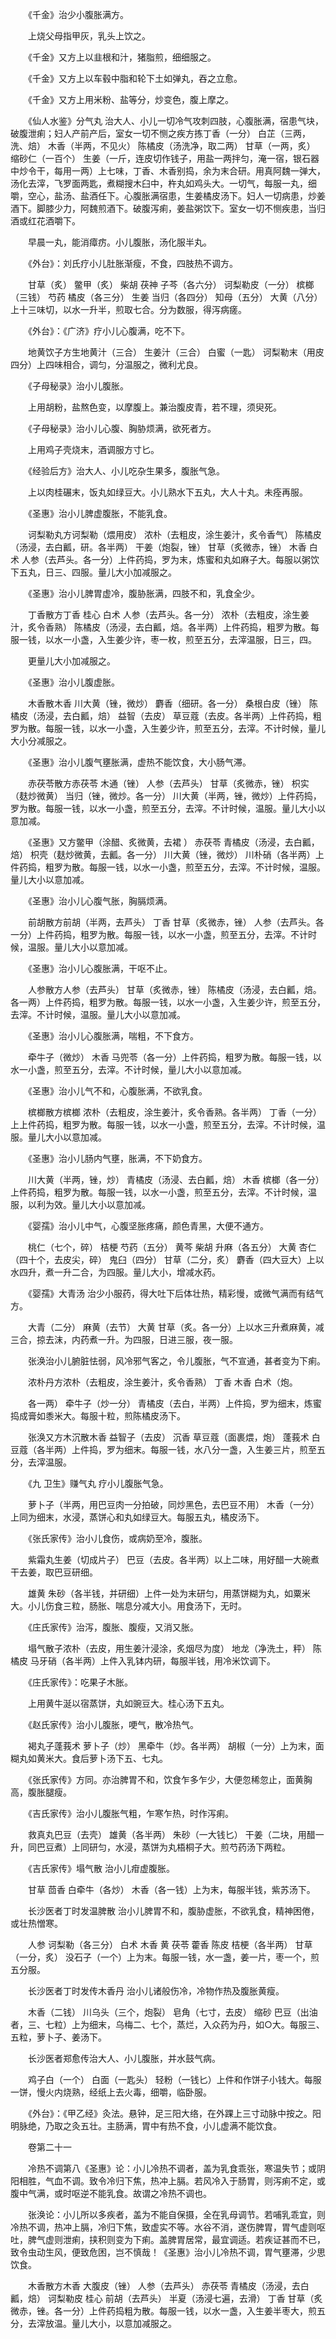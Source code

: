 <!-- { "loadSidebar": true } -->

　　《千金》治少小腹胀满方。

　　上烧父母指甲灰，乳头上饮之。

　　《千金》又方上以韭根和汁，猪脂煎，细细服之。

　　《千金》又方上以车毂中脂和轮下土如弹丸，吞之立愈。

　　《千金》又方上用米粉、盐等分，炒变色，腹上摩之。

　　《仙人水鉴》分气丸 治大人、小儿一切冷气攻刺四肢，心腹胀满，宿患气块，破腹泄痢；妇人产前产后，室女一切不恻之疾方拣丁香（一分） 白芷（三两，洗、焙） 木香（半两，不见火） 陈橘皮（汤洗净，取二两） 甘草（一两，炙） 缩砂仁（一百个） 生姜（一斤，连皮切作钱子，用盐一两拌匀，淹一宿，银石器中炒令干，每用一两）上七味，丁香、木香别捣，余为末合研。用真阿魏一弹大，汤化去滓，飞罗面两匙，煮糊搜木臼中，杵丸如鸡头大。一切气，每服一丸，细嚼，空心，盐汤、盐酒任下。心腹胀满宿患，生姜橘皮汤下。妇人一切病患，炒姜酒下。脚膝少力，阿魏煎酒下。破腹泻痢，姜盐粥饮下。室女一切不恻疾患，当归酒或红花酒嚼下。

　　早晨一丸，能消瘴疠。小儿腹胀，汤化服半丸。

　　《外台》：刘氏疗小儿肚胀渐瘦，不食，四肢热不调方。

　　甘草（炙） 鳖甲（炙） 柴胡 茯神 子芩（各六分） 诃梨勒皮（一分） 槟榔（三钱） 芍药 橘皮（各三分） 生姜 当归（各四分） 知母（五分） 大黄（八分）上十三味切，以水一升半，煎取七合。分为数服，得泻病瘥。

　　《外台》：《广济》疗小儿心腹满，吃不下。

　　地黄饮子方生地黄汁（三合） 生姜汁（三合） 白蜜（一匙） 诃梨勒末（用皮四分）上四味相合，调匀，分温服之，微利尤良。

　　《子母秘录》治小儿腹胀。

　　上用胡粉，盐熬色变，以摩腹上。兼治腹皮青，若不理，须臾死。

　　《子母秘录》治小儿心腹、胸胁烦满，欲死者方。

　　上用鸡子壳烧末，酒调服方寸匕。

　　《经验后方》治大人、小儿吃杂生果多，腹胀气急。

　　上以肉桂碾末，饭丸如绿豆大。小儿熟水下五丸，大人十丸。未痊再服。

　　《圣惠》治小儿脾虚腹胀，不能乳食。

　　诃梨勒丸方诃梨勒（煨用皮） 浓朴（去粗皮，涂生姜汁，炙令香气） 陈橘皮（汤浸，去白瓤，研。各半两） 干姜（炮裂，锉） 甘草（炙微赤，锉） 木香 白术 人参（去芦头。各一分）上件药捣，罗为末，炼蜜和丸如麻子大。每服以粥饮下五丸，日三、四服。量儿大小加减服之。

　　《圣惠》治小儿脾胃虚冷，腹胁胀满，四肢不和，乳食全少。

　　丁香散方丁香 桂心 白术 人参（去芦头。各一分） 浓朴（去粗皮，涂生姜汁，炙令香熟） 陈橘皮（汤浸，去白瓤，焙。各半两）上件药捣，粗罗为散。每服一钱，以水一小盏，入生姜少许，枣一枚，煎至五分，去滓温服，日三，四。

　　更量儿大小加减服之。

　　《圣惠》治小儿腹虚胀。

　　木香散木香 川大黄（锉，微炒） 麝香（细研。各一分） 桑根白皮（锉） 陈橘皮（汤浸，去白瓤，焙） 益智（去皮） 草豆蔻（去皮。各半两）上件药捣，粗罗为散。每服一钱，以水一小盏，入生姜少许，煎至五分，去滓。不计时候，量儿大小分减服之。

　　《圣惠》治小儿腹气壅胀满，虚热不能饮食，大小肠气滞。

　　赤茯苓散方赤茯苓 木通（锉） 人参（去芦头） 甘草（炙微赤，锉） 枳实（麸炒微黄） 当归（锉，微炒。各一分） 川大黄（半两，锉，微炒）上件药捣，罗为散。每服一钱，以水一小盏，煎至五分，去滓。不计时候，温服。量儿大小以意加减。

　　《圣惠》又方鳖甲（涂醋、炙微黄，去裙 ） 赤茯苓 青橘皮（汤浸，去白瓤，焙） 枳壳（麸炒微黄，去瓤。各一分） 川大黄（锉，微炒） 川朴硝（各半两）上件药捣，粗罗为散。每服一钱，以水一小盏，煎至五分，去滓。不计时候，温服。量儿大小以意加减。

　　《圣惠》治小儿心腹气胀，胸膈烦满。

　　前胡散方前胡（半两，去芦头） 丁香 甘草（炙微赤，锉） 人参（去芦头。各一分）上件药捣，粗罗为散。每服一钱，以水一小盏，煎至五分，去滓。不计时候，温服。量儿大小以意加减。

　　《圣惠》治小儿心腹胀满，干呕不止。

　　人参散方人参（去芦头） 甘草（炙微赤，锉） 陈橘皮（汤浸，去白瓤，焙。各一两）上件药捣，粗罗为散。每服一钱，以水一小盏，入生姜少许，煎至五分，去滓。不计时候，温服。量儿大小以意加减。

　　《圣惠》治小儿心腹胀满，喘粗，不下食方。

　　牵牛子（微炒） 木香 马兜苓（各一分）上件药捣，粗罗为散。每服一钱，以水一小盏，煎至五分，去滓。不计时候，量儿大小以意加减。

　　《圣惠》治小儿气不和，心腹胀满，不欲乳食。

　　槟榔散方槟榔 浓朴（去粗皮，涂生姜汁，炙令香熟。各半两） 丁香（一分）上上件药捣，粗罗为散。每服一钱，以水一小盏，煎至五分，去滓。不计时候，温服。量儿大小以意加减。

　　《圣惠》治小儿肠内气壅，胀满，不下奶食方。

　　川大黄（半两，锉，炒） 青橘皮（汤浸、去白瓤，焙） 木香 槟榔（各一分）上件药捣，粗罗为散。每服一钱，以水一小盏，煎至五分，去滓。不计时候，温服，以利为效。量儿大小以意加减。

　　《婴孺》治小儿中气，心腹坚胀疼痛，颜色青黑，大便不通方。

　　桃仁（七个，碎） 桔梗 芍药（五分） 黄芩 柴胡 升麻（各五分） 大黄 杏仁（四十个，去皮尖，碎） 鬼臼（四分） 甘草（二分，炙） 麝香（四大豆大）上以水四升，煮一升二合，为四服。量儿大小，增减水药。

　　《婴孺》大青汤 治少小服药，得大吐下后体壮热，精彩慢，或微气满而有结气方。

　　大青（二分） 麻黄（去节） 大黄 甘草（炙。各一分）上以水三升煮麻黄，减三合，掠去沫，内药煮一升。为四服，日进三服，夜一服。

　　张涣治小儿腑脏怯弱，风冷邪气客之，令儿腹胀，气不宣通，甚者变为下痢。

　　浓朴丹方浓朴（去粗皮，涂生姜汁，炙令香熟） 丁香 木香 白术（炮。

　　各一两） 牵牛子（炒一分） 青橘皮（去白，半两）上件捣，罗为细末，炼蜜捣成膏如黍米大。每服十粒，煎陈橘皮汤下。

　　张涣又方木沉散木香 益智子（去皮） 沉香 草豆蔻（面裹煨，炮） 蓬莪术 白豆蔻（各半两）上件捣，罗为细末。每服一钱，水八分一盏，入生姜三片，煎至五分，去滓温服。

　　《九 卫生》赚气丸 疗小儿腹胀气急。

　　萝卜子（半两，用巴豆肉一分拍破，同炒黑色，去巴豆不用） 木香（一分）上同为细末，水浸，蒸饼心和丸如绿豆大。每服五丸，橘皮汤下。

　　《张氏家传》治小儿食伤，或病奶至冷，腹胀。

　　紫霜丸生姜（切成片子） 巴豆（去皮。各半两）以上二味，用好醋一大碗煮干去姜，取巴豆研细。

　　雄黄 朱砂（各半钱，并研细）上件一处为末研匀，用蒸饼糊为丸，如粟米大。小儿伤食三粒，肠胀、喘息分减大小。用食汤下，无时。

　　《庄氏家传》治泻，腹胀、腹瘦，又消又胀。

　　塌气散子浓朴（去皮，用生姜汁浸涂，炙烟尽为度） 地龙（净洗土，秤） 陈橘皮 马牙硝（各半两）上件入乳钵内研，每服半钱，用冷米饮调下。

　　《庄氏家传》：吃果子木胀。

　　上用黄牛涎以宿蒸饼，丸如豌豆大。桂心汤下五丸。

　　《赵氏家传》治小儿腹胀，哽气，散冷热气。

　　褐丸子蓬莪术 萝卜子（炒） 黑牵牛（炒。各半两） 胡椒（一分）上为末，面糊丸如黄米大。食后萝卜汤下五、七丸。

　　《张氏家传》方同。亦治脾胃不和，饮食乍多乍少，大便忽稀忽止，面黄胸高，腹胀腿瘦。

　　《吉氏家传》治小儿腹胀气粗，乍寒乍热，时作泻痢。

　　救真丸巴豆（去壳） 雄黄（各半两） 朱砂（一大钱匕） 干姜（二块，用醋一升，同巴豆煮）上同研匀，水浸，蒸饼为丸梧桐子大。煎芍药汤下两粒。

　　《吉氏家传》塌气散 治小儿疳虚腹胀。

　　甘草 茴香 白牵牛（各炒） 木香（各一钱）上为末，每服半钱，紫苏汤下。

　　长沙医者丁时发温脾散 治小儿脾胃不和，腹胁虚胀，不欲乳食，精神困倦，或壮热憎寒。

　　人参 诃梨勒（各三分） 白术 木香 黄 茯苓 藿香 陈皮 桔梗（各半两） 甘草（一分，炙） 没石子（一个）上为末。每服一钱，水一盏，姜一片，枣一个，煎五分服。

　　长沙医者丁时发传木香丹 治小儿诸般伤冷，冷物作热及腹胀黄瘦。

　　木香（二钱） 川乌头（三个，炮裂） 皂角（七寸，去皮） 缩砂 巴豆（出油者，三、七粒）上为细末，乌梅二、七个，蒸烂，入众药为丹，如○大。每服三、五粒，萝卜子、姜汤下。

　　长沙医者郑愈传治大人、小儿腹胀，并水鼓气病。

　　鸡子白（一个） 白面（一匙头） 轻粉（一钱匕）上件和作饼子小钱大。每服一饼，慢火内烧熟，经纸上去火毒，细嚼，临卧服。

　　《外台》：《甲乙经》灸法。悬钟，足三阳大络，在外踝上三寸动脉中按之。阳明脉绝，乃取之灸五壮。主肠满，胃中有热不食，小儿虚满不能饮食。

　　卷第二十一

　　冷热不调第八《圣惠》论：小儿冷热不调者，盖为乳食乖张，寒温失节；或阴阳相胜，气血不调。致令冷归下焦，热冲上膈。若风冷入于肠胃，则泻痢不定，或腹中气满，或时呕逆不能乳食。故谓之冷热不调也。

　　张涣论：小儿所以多疾者，盖为不能自保摄，全在乳母调节。若哺乳乖宜，则冷热不调，热冲上膈，冷归下焦，致虚实不等。水谷不消，遂伤脾胃，胃气虚则呕吐，脾气虚则泄痢，挟积则变为下痢。盖脾胃居常，最宜调适。若疾证甚而不已，致令虫动生风，便致危困，岂不慎哉！《圣惠》治小儿冷热不调，胃气壅滞，少思饮食。

　　木香散方木香 大腹皮（锉） 人参（去芦头） 赤茯苓 青橘皮（汤浸，去白瓤，焙） 诃梨勒皮 桂心 前胡（去芦头） 半夏（汤浸七遍，去滑） 丁香 甘草（炙微赤，锉。各一分）上件药捣粗为散。每服一钱，以水一盏，入生姜半枣大，煎五分，去滓放温。量儿大小，以意加减服之。

